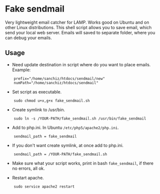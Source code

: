 Fake sendmail
================

Very lightweight email catcher for LAMP. Works good on Ubuntu and on other Linux distributions. This shell script allows you to save email, which send your local web server. Emails will saved to separate folder, where you can debug your emails.


Usage
------------

* Need update destination in script where do you want to place emails.
Example:
```
    prefix="/home/sanchiz/htdocs/sendmail/new"
    numPath="/home/sanchiz/htdocs/sendmail"
```

*  Set script as executable.

```
    sudo chmod u+x,g+x fake_sendmail.sh
```

*  Create symlink to /usr/bin.
```
    sudo ln -s /YOUR-PATH/fake_sendmail.sh /usr/bin/fake_sendmail
```

* Add to php.ini. In Ubuntu `/etc/php5/apache2/php.ini`.
```
    sendmail_path = fake_sendmail
```

* If you don't want create symlink, at once add to php.ini.
```
    sendmail_path = /YOUR-PATH/fake_sendmail.sh
```

* Make sure what your script works, print in bash `fake_sendmail`, if there no errors, all ok.

* Restart apache.
```
    sudo service apache2 restart
```
